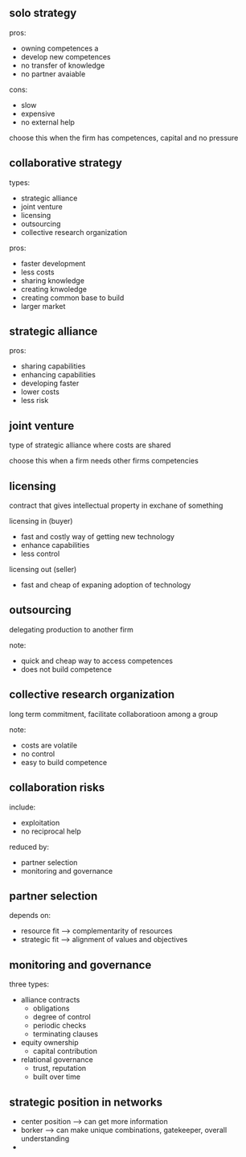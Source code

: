 ## solo strategy

pros:
* owning competences a
* develop new competences
* no transfer of knowledge
* no partner avaiable

cons:
* slow
* expensive
* no external help

choose this when the firm has competences, capital and no pressure

## collaborative strategy

types:
* strategic alliance
* joint venture
* licensing
* outsourcing
* collective research organization

pros:
* faster development
* less costs
* sharing knowledge
* creating knwoledge
* creating common base to build
* larger market

## strategic alliance

pros:
* sharing capabilities
* enhancing capabilities
* developing faster
* lower costs
* less risk

## joint venture

type of strategic alliance where costs are shared

choose this when a firm needs other firms competencies

## licensing

contract that gives intellectual property in exchane of something

licensing in (buyer)
* fast and costly way of getting new technology
* enhance capabilities
* less control

licensing out (seller)
* fast and cheap of expaning adoption of technology

## outsourcing

delegating production to another firm

note:
* quick and cheap way to access competences
* does not build competence

## collective research organization

long term commitment, facilitate collaboratioon among a group

note:
* costs are volatile
* no control
* easy to build competence

## collaboration risks

include:
* exploitation
* no reciprocal help

reduced by:
* partner selection
* monitoring and governance

## partner selection

depends on:
* resource fit --> complementarity of resources
* strategic fit --> alignment of values and objectives

## monitoring and governance

three types:
* alliance contracts
    * obligations
    * degree of control
    * periodic checks
    * terminating clauses
* equity ownership
    * capital contribution
* relational governance
    * trust, reputation
    * built over time

## strategic position in networks

* center position --> can get more information
* borker --> can make unique combinations, gatekeeper, overall understanding
* 